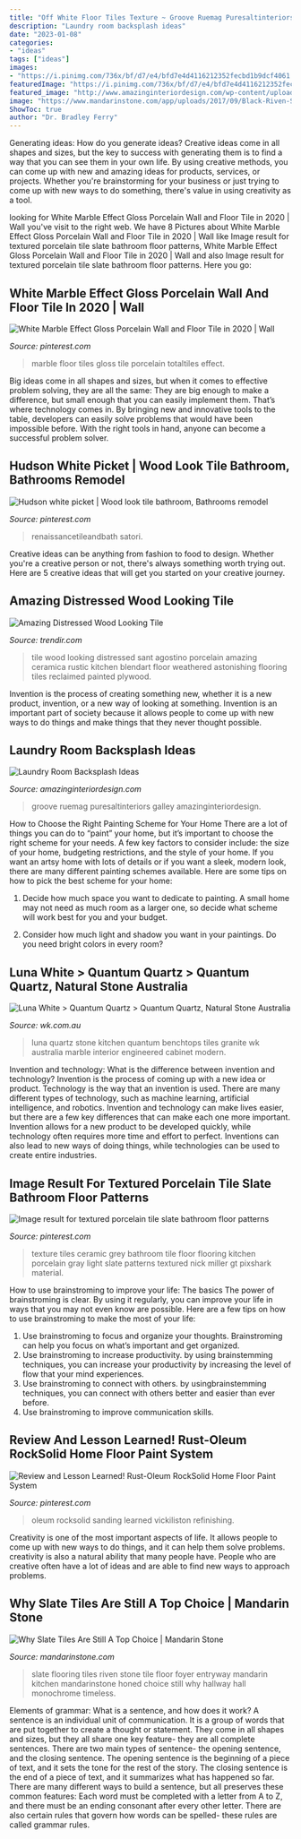```yaml
---
title: "Off White Floor Tiles Texture ~ Groove Ruemag Puresaltinteriors Galley Amazinginteriordesign"
description: "Laundry room backsplash ideas"
date: "2023-01-08"
categories:
- "ideas"
tags: ["ideas"]
images:
- "https://i.pinimg.com/736x/bf/d7/e4/bfd7e4d4116212352fecbd1b9dcf4061.jpg"
featuredImage: "https://i.pinimg.com/736x/bf/d7/e4/bfd7e4d4116212352fecbd1b9dcf4061.jpg"
featured_image: "http://www.amazinginteriordesign.com/wp-content/uploads/2020/08/3-1.jpeg"
image: "https://www.mandarinstone.com/app/uploads/2017/09/Black-Riven-Slate-4-768x1024.jpg"
ShowToc: true
author: "Dr. Bradley Ferry"
---
```



Generating ideas: How do you generate ideas?
Creative ideas come in all shapes and sizes, but the key to success with generating them is to find a way that you can see them in your own life. By using creative methods, you can come up with new and amazing ideas for products, services, or projects. Whether you're brainstorming for your business or just trying to come up with new ways to do something, there's value in using creativity as a tool.

	

		
looking for White Marble Effect Gloss Porcelain Wall and Floor Tile in 2020 | Wall you've visit to the right web. We have 8 Pictures about White Marble Effect Gloss Porcelain Wall and Floor Tile in 2020 | Wall like Image result for textured porcelain tile slate bathroom floor patterns, White Marble Effect Gloss Porcelain Wall and Floor Tile in 2020 | Wall and also Image result for textured porcelain tile slate bathroom floor patterns. Here you go:
		
    
## White Marble Effect Gloss Porcelain Wall And Floor Tile In 2020 | Wall

<img loading=lazy src="https://i.pinimg.com/736x/1e/7c/83/1e7c83439016bd21598f1c3a9ddc27f8.jpg" onerror="this.onerror=null;this.src='https://tse2.mm.bing.net/th?id=OIP.1ta3OtdGc0c2xCfVjuYggQAAAA&amp;pid=15.1';" alt="White Marble Effect Gloss Porcelain Wall and Floor Tile in 2020 | Wall">

_Source: pinterest.com_

>marble floor tiles gloss tile porcelain totaltiles effect. 

	

Big ideas come in all shapes and sizes, but when it comes to effective problem solving, they are all the same: They are big enough to make a difference, but small enough that you can easily implement them. That’s where technology comes in. By bringing new and innovative tools to the table, developers can easily solve problems that would have been impossible before. With the right tools in hand, anyone can become a successful problem solver.

    
## Hudson White Picket | Wood Look Tile Bathroom, Bathrooms Remodel

<img loading=lazy src="https://i.pinimg.com/736x/63/84/e9/6384e96f3b0f02ab797eb2ce66b4664c.jpg" onerror="this.onerror=null;this.src='https://tse2.mm.bing.net/th?id=OIP.dXIl_apeSz4Kee7m50sp9gAAAA&amp;pid=15.1';" alt="Hudson white picket | Wood look tile bathroom, Bathrooms remodel">

_Source: pinterest.com_

>renaissancetileandbath satori. 

	

Creative ideas can be anything from fashion to food to design. Whether you're a creative person or not, there's always something worth trying out. Here are 5 creative ideas that will get you started on your creative journey.

    
## Amazing Distressed Wood Looking Tile

<img loading=lazy src="http://cdn.trendir.com/wp-content/uploads/old/archives/2015/02/13/astonishing-porcelain-tile-looking-like-real-weathered-wood-8.jpg" onerror="this.onerror=null;this.src='https://tse1.mm.bing.net/th?id=OIP.4Mtjcdmj6a2X9rdfziLZTwHaLG&amp;pid=15.1';" alt="Amazing Distressed Wood Looking Tile">

_Source: trendir.com_

>tile wood looking distressed sant agostino porcelain amazing ceramica rustic kitchen blendart floor weathered astonishing flooring tiles reclaimed painted plywood. 

	

Invention is the process of creating something new, whether it is a new product, invention, or a new way of looking at something. Invention is an important part of society because it allows people to come up with new ways to do things and make things that they never thought possible.

    
## Laundry Room Backsplash Ideas

<img loading=lazy src="http://www.amazinginteriordesign.com/wp-content/uploads/2020/08/3-1.jpeg" onerror="this.onerror=null;this.src='https://tse3.mm.bing.net/th?id=OIP.gE__fx2uri25C7_eMLyf5QHaKF&amp;pid=15.1';" alt="Laundry Room Backsplash Ideas">

_Source: amazinginteriordesign.com_

>groove ruemag puresaltinteriors galley amazinginteriordesign. 

	

How to Choose the Right Painting Scheme for Your Home
There are a lot of things you can do to “paint” your home, but it’s important to choose the right scheme for your needs. A few key factors to consider include: the size of your home, budgeting restrictions, and the style of your home. If you want an artsy home with lots of details or if you want a sleek, modern look, there are many different painting schemes available. Here are some tips on how to pick the best scheme for your home:
1. Decide how much space you want to dedicate to painting. A small home may not need as much room as a larger one, so decide what scheme will work best for you and your budget.

2. Consider how much light and shadow you want in your paintings. Do you need bright colors in every room?

    
## Luna White &gt; Quantum Quartz &gt; Quantum Quartz, Natural Stone Australia

<img loading=lazy src="http://www.wk.com.au/ProductData/Gallery/7/Luna-White-3-WDMI9.jpg" onerror="this.onerror=null;this.src='https://tse3.mm.bing.net/th?id=OIP.JM_QxIfxo2SzED1JxbywKAHaJ6&amp;pid=15.1';" alt="Luna White &gt; Quantum Quartz &gt; Quantum Quartz, Natural Stone Australia">

_Source: wk.com.au_

>luna quartz stone kitchen quantum benchtops tiles granite wk australia marble interior engineered cabinet modern. 

	

Invention and technology: What is the difference between invention and technology?
Invention is the process of coming up with a new idea or product. Technology is the way that an invention is used. There are many different types of technology, such as machine learning, artificial intelligence, and robotics. Invention and technology can make lives easier, but there are a few key differences that can make each one more important. 
Invention allows for a new product to be developed quickly, while technology often requires more time and effort to perfect. Inventions can also lead to new ways of doing things, while technologies can be used to create entire industries.

    
## Image Result For Textured Porcelain Tile Slate Bathroom Floor Patterns

<img loading=lazy src="https://i.pinimg.com/736x/0f/f5/f7/0ff5f7ce3870c7485bc96147b2c02ae8.jpg" onerror="this.onerror=null;this.src='https://tse1.mm.bing.net/th?id=OIP.dj18FIjfL14YdXqUPWLysgHaKI&amp;pid=15.1';" alt="Image result for textured porcelain tile slate bathroom floor patterns">

_Source: pinterest.com_

>texture tiles ceramic grey bathroom tile floor flooring kitchen porcelain gray light slate patterns textured nick miller gt pixshark material. 

	

How to use brainstroming to improve your life: The basics
The power of brainstroming is clear. By using it regularly, you can improve your life in ways that you may not even know are possible. Here are a few tips on how to use brainstroming to make the most of your life: 
1. Use brainstroming to focus and organize your thoughts. Brainstroming can help you focus on what’s important and get organized. 
2. Use brainstroming to increase productivity. by using brainstemming techniques, you can increase your productivity by increasing the level of flow that your mind experiences. 
3. Use brainstroming to connect with others. by usingbrainstemming techniques, you can connect with others better and easier than ever before. 
4. Use brainstroming to improve communication skills.

    
## Review And Lesson Learned! Rust-Oleum RockSolid Home Floor Paint System

<img loading=lazy src="https://i.pinimg.com/736x/bf/d7/e4/bfd7e4d4116212352fecbd1b9dcf4061.jpg" onerror="this.onerror=null;this.src='https://tse4.mm.bing.net/th?id=OIP.8wmNFdu2AtC9ltYFjuqWlQHaJ3&amp;pid=15.1';" alt="Review and Lesson Learned! Rust-Oleum RockSolid Home Floor Paint System">

_Source: pinterest.com_

>oleum rocksolid sanding learned vickiliston refinishing. 

	

Creativity is one of the most important aspects of life. It allows people to come up with new ways to do things, and it can help them solve problems. creativity is also a natural ability that many people have. People who are creative often have a lot of ideas and are able to find new ways to approach problems.

    
## Why Slate Tiles Are Still A Top Choice | Mandarin Stone

<img loading=lazy src="https://www.mandarinstone.com/app/uploads/2017/09/Black-Riven-Slate-4-768x1024.jpg" onerror="this.onerror=null;this.src='https://tse2.mm.bing.net/th?id=OIP.gaPcUjmcDvFa79LoUI_S7wHaJ4&amp;pid=15.1';" alt="Why Slate Tiles Are Still A Top Choice | Mandarin Stone">

_Source: mandarinstone.com_

>slate flooring tiles riven stone tile floor foyer entryway mandarin kitchen mandarinstone honed choice still why hallway hall monochrome timeless. 

	

Elements of grammar: What is a sentence, and how does it work?
A sentence is an individual unit of communication. It is a group of words that are put together to create a thought or statement. They come in all shapes and sizes, but they all share one key feature- they are all complete sentences. There are two main types of sentence- the opening sentence, and the closing sentence. The opening sentence is the beginning of a piece of text, and it sets the tone for the rest of the story. The closing sentence is the end of a piece of text, and it summarizes what has happened so far. There are many different ways to build a sentence, but all preserves these common features: Each word must be completed with a letter from A to Z, and there must be an ending consonant after every other letter. There are also certain rules that govern how words can be spelled- these rules are called grammar rules.

